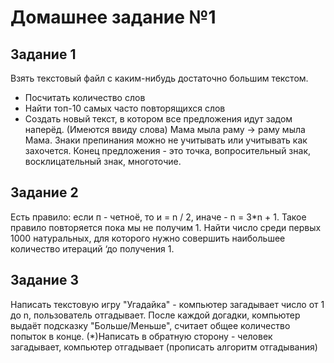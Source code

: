 # Домашнее задание №1

## Задание 1

Взять текстовый файл с каким-нибудь достаточно большим текстом.

* Посчитать количество слов
* Найти топ-10 самых часто повторящихся слов
* Создать новый текст, в котором все предложения идут задом наперёд. (Имеются ввиду слова) Мама мыла раму -> раму мыла Мама. Знаки препинания можно не учитывать или учитывать как захочется. Конец предложения - это точка, вопросительный знак, восклицательный знак, многоточие.

## Задание 2

Есть правило: если п - четноё, то и = n / 2, иначе - n = З*n + 1. Такое правило повторяется пока мы не получим 1. Найти число среди первых 1000 натуральных, для которого нужно совершить наибольшее количество итераций ‘до получения 1.

## Задание 3

Написать текстовую игру "Угадайка" - компьютер загадывает число от 1 до n, пользователь отгадывает. После каждой догадки, компьютер выдаёт подсказку "Больше/Меньше", считает общее количество попыток в конце. (*)Написать в обратную сторону - человек загадывает, компьютер отгадывает (прописать алгоритм отгадывания)
